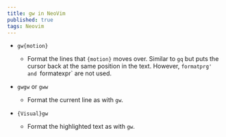 ```yaml
---
title: gw in NeoVim
published: true
tags: Neovim
---
```


- `gw{motion}`
  - Format the lines that `{motion}` moves over. Similar to `gq` but puts the
    cursor back at the same position in the text. However, `formatprg' and
`formatexpr` are not used.
- `gwgw` or `gww`

  - Format the current line as with `gw`.

- `{Visual}gw`
  - Format the highlighted text as with `gw`.
